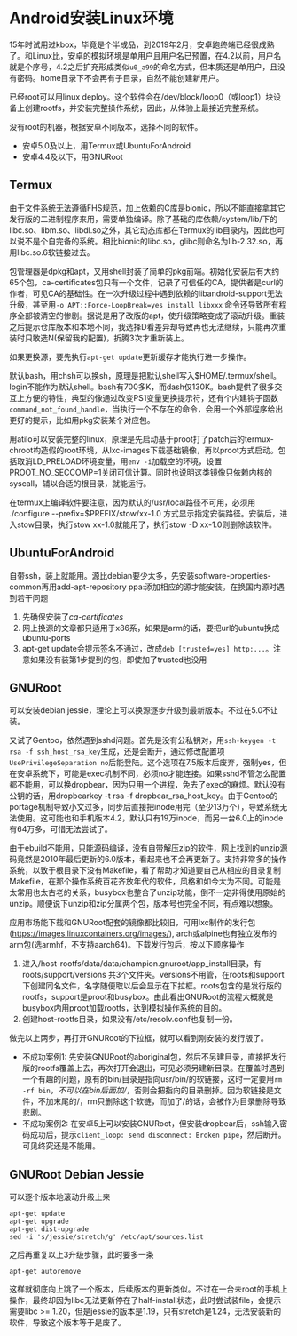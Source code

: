 # Android安装Linux环境

15年时试用过kbox，毕竟是个半成品，到2019年2月，安卓跑终端已经很成熟了。和Linux比，安卓的模拟环境是单用户且用户名已预置，在4.2以前，用户名就是个序号，4.2之后扩充形成类似`u0_a99`的命名方式，但本质还是单用户，且没有密码。home目录下不会再有子目录，自然不能创建新用户。

已经root可以用linux deploy。这个软件会在/dev/block/loop0（或loop1）块设备上创建rootfs，并安装完整操作系统，因此，从体验上最接近完整系统。

没有root的机器，根据安卓不同版本，选择不同的软件。

* 安卓5.0及以上，用Termux或UbuntuForAndroid
* 安卓4.4及以下，用GNURoot

Termux
--
由于文件系统无法遵循FHS规范，加上依赖的C库是bionic，所以不能直接拿其它发行版的二进制程序来用，需要单独编译。除了基础的库依赖/system/lib/下的libc.so、libm.so、libdl.so之外，其它动态库都在Termux的lib目录内，因此也可以说不是个自完备的系统。相比bionic的libc.so，glibc则命名为lib-2.32.so，再用libc.so.6软链接过去。

包管理器是dpkg和apt，又用shell封装了简单的pkg前端。初始化安装后有大约65个包，ca-certificates包只有一个文件，记录了可信任的CA，提供者是curl的作者，可见CA的基础性。在一次升级过程中遇到依赖的libandroid-support无法升级，甚至用`-o APT::Force-LoopBreak=yes install libxxx` 命令还导致所有程序全部被清空的惨剧。据说是用了改版的apt，使升级策略变成了滚动升级。重装之后提示仓库版本和本地不同，我选择D看差异却导致再也无法继续，只能再次重装时只敢选N(保留我的配置)，折腾3次才重新装上。

如果更换源，要先执行`apt-get update`更新缓存才能执行进一步操作。

默认bash，用chsh可以换sh，原理是把默认shell写入$HOME/.termux/shell。login不能作为默认shell。bash有700多K，而dash仅130K。bash提供了很多交互上方便的特性，典型的像通过改变PS1变量更换提示符，还有个内建钩子函数`command_not_found_handle`，当执行一个不存在的命令，会用一个外部程序给出更好的提示，比如用pkg安装某个对应包。

用atilo可以安装完整的linux，原理是先启动基于proot打了patch后的termux-chroot构造假的root环境，从lxc-images下载基础镜像，再以proot方式启动。包括取消LD\_PRELOAD环境变量，用`env -i`加载空的环境，设置PROOT_NO_SECCOMP=1关闭可信计算。同时也说明这类镜像只依赖内核的syscall，辅以合适的根目录，就能运行。

在termux上编译软件要注意，因为默认的/usr/local路径不可用，必须用 ./configure --prefix=$PREFIX/stow/xx-1.0 方式显示指定安装路径。安装后，进入stow目录，执行stow xx-1.0就能用了，执行stow -D xx-1.0则删除该软件。

UbuntuForAndroid
--
自带ssh，装上就能用。源比debian要少太多，先安装software-properties-common再用add-apt-repository ppa:添加相应的源才能安装。在换国内源时遇到若干问题

1. 先确保安装了*ca-certificates*
2. 网上换源的文章都只适用于x86系，如果是arm的话，要把url的ubuntu换成ubuntu-ports
3. apt-get update会提示签名不通过，改成`deb [trusted=yes] http:...`。注意如果没有装第1步提到的包，即使加了trusted也没用

GNURoot
--
可以安装debian jessie，理论上可以换源逐步升级到最新版本。不过在5.0不让装。

又试了Gentoo，依然遇到sshd问题。首先是没有公私钥对，用`ssh-keygen -t rsa -f ssh_host_rsa_key`生成，还是会断开，通过修改配置项`UsePrivilegeSeparation no`后能登陆。这个选项在7.5版本后废弃，强制yes，但在安卓系统下，可能是exec机制不同，必须no才能连接。如果sshd不管怎么配置都不能用，可以换dropbear，因为只用一个进程，免去了exec的麻烦。默认没有公钥的话，用dropbearkey -t rsa  -f dropbear_rsa_host_key。由于Gentoo的portage机制导致小文过多，同步后直接把inode用完（至少13万个），导致系统无法使用。这可能也和手机版本4.2，默认只有19万inode，而另一台6.0上的inode有64万多，可惜无法尝试了。

由于ebuild不能用，只能源码编译，没有自带解压zip的软件，网上找到的unzip源码竟然是2010年最后更新的6.0版本，看起来也不会再更新了。支持非常多的操作系统，以致于根目录下没有Makefile，看了帮助才知道要自己从相应的目录复制Makefile，在那个操作系统百花齐放年代的软件，风格和如今大为不同。可能是太常用也太古老的关系，busybox也整合了unzip功能，倒不一定非得使用原始的unzip。顺便说下unzip和zip分属两个包，版本号也完全不同，有点难以想象。

应用市场能下载和GNURoot配套的镜像都比较旧，可用lxc制作的发行包(https://images.linuxcontainers.org/images/), arch或alpine也有独立发布的arm包(选armhf，不支持aarch64)。下载发行包后，按以下顺序操作

1. 进入/host-rootfs/data/data/champion.gnuroot/app_install目录，有roots/support/versions 共3个文件夹。versions不用管，在roots和support下创建同名文件，名字随便取以后会显示在下拉框。roots包含的是发行版的rootfs，support是proot和busybox。由此看出GNURoot的流程大概就是busybox内用proot加载rootfs，达到模拟操作系统的目的。
2. 创建host-rootfs目录，如果没有/etc/resolv.conf也复制一份。

做完以上两步，再打开GNURoot的下拉框，就可以看到刚安装的发行版了。

* 不成功案例1: 先安装GNURoot的aboriginal包，然后不另建目录，直接把发行版的rootfs覆盖上去，再次打开会退出，可见必须另建新目录。在覆盖时遇到一个有趣的问题，原有的bin/目录是指向usr/bin/的软链接，这时一定要用`rm -rf bin`，*不可以在bin后面加/*，否则会把指向的目录删掉。因为软链接是文件，不加末尾的/，rm只删除这个软链，而加了/的话，会被作为目录删除导致悲剧。
* 不成功案例2: 在安卓5上可以安装GNURoot，但安装dropbear后，ssh输入密码成功后，提示`client_loop: send disconnect: Broken pipe`，然后断开。可见终究还是不能用。

GNURoot Debian Jessie
--
可以逐个版本地滚动升级上来

```
apt-get update
apt-get upgrade
apt-get dist-upgrade
sed -i 's/jessie/stretch/g' /etc/apt/sources.list
```

之后再重复以上3升级步骤，此时要多一条

```
apt-get autoremove
```

这样就彻底向上跳了一个版本，后续版本的更新类似。不过在一台未root的手机上操作，最终却因为libc无法更新停在了half-install状态，此时尝试装file，会提示需要libc >= 1.20，但是jessie的版本是1.19，只有stretch是1.24，无法安装新的软件，导致这个版本等于是废了。
